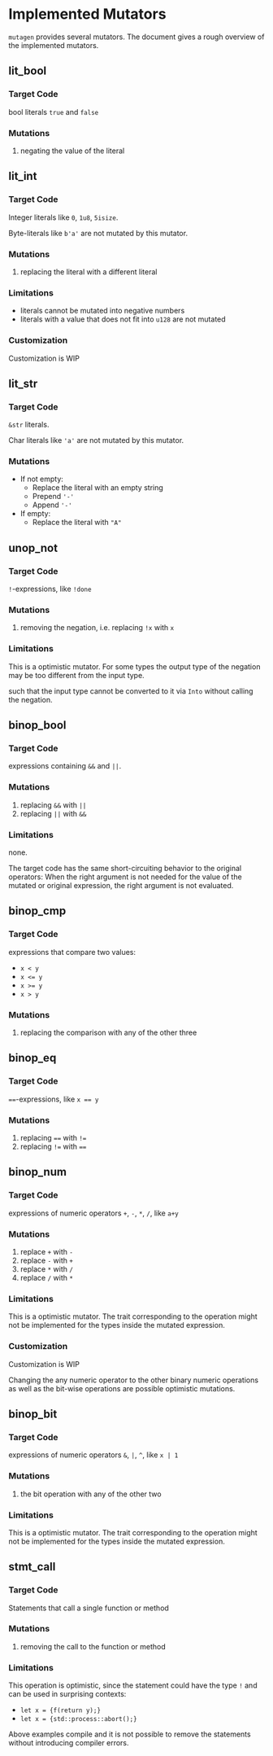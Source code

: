 # Implemented Mutators

`mutagen` provides several mutators. The document gives a rough overview of the implemented mutators.

## lit_bool

### Target Code

bool literals `true` and `false`

### Mutations

1. negating the value of the literal

## lit_int

### Target Code

Integer literals like `0`, `1u8`, `5isize`.

Byte-literals like `b'a'` are not mutated by this mutator.

### Mutations

1. replacing the literal with a different literal

### Limitations

* literals cannot be mutated into negative numbers
* literals with a value that does not fit into `u128` are not mutated

### Customization

Customization is WIP

## lit_str

### Target Code

`&str` literals.

Char literals like `'a'` are not mutated by this mutator.

### Mutations

* If not empty:
  * Replace the literal with an empty string
  * Prepend `'-'`
  * Append `'-'`
* If empty:
  * Replace the literal with `"A"`

## unop_not

### Target Code

`!`-expressions, like `!done`

### Mutations

1. removing the negation, i.e. replacing `!x` with `x`

### Limitations

This is a optimistic mutator. For some types the output type of the negation may be too different from the input type.

such that the input type cannot be converted to it via `Into` without calling the negation.

## binop_bool

### Target Code

expressions containing `&&` and `||`.

### Mutations

1. replacing `&&` with `||`
2. replacing `||` with `&&`

### Limitations

none.

The target code has the same short-circuiting behavior to the original operators: When the right argument is not needed for the value of the mutated or original expression, the right argument is not evaluated.

## binop_cmp

### Target Code

expressions that compare two values:

* `x < y`
* `x <= y`
* `x >= y`
* `x > y`

### Mutations

1. replacing the comparison with any of the other three

## binop_eq

### Target Code

`==`-expressions, like `x == y`

### Mutations

1. replacing `==` with `!=`
2. replacing `!=` with `==`

## binop_num

### Target Code

expressions of numeric operators `+`, `-`, `*`, `/`, like `a+y`

### Mutations

1. replace `+` with `-`
2. replace `-` with `+`
3. replace `*` with `/`
4. replace `/` with `*`

### Limitations

This is a optimistic mutator. The trait corresponding to the operation might not be implemented for the types inside the mutated expression.

### Customization

Customization is WIP

Changing the any numeric operator to the other binary numeric operations as well as the bit-wise operations are possible optimistic mutations.

## binop_bit

### Target Code

expressions of numeric operators `&`, `|`, `^`, like `x | 1`

### Mutations

1. the bit operation with any of the other two

### Limitations

This is a optimistic mutator. The trait corresponding to the operation might not be implemented for the types inside the mutated expression.

## stmt_call

### Target Code

Statements that call a single function or method

### Mutations

1. removing the call to the function or method

### Limitations

This operation is optimistic, since the statement could have the type `!` and can be used in surprising contexts:

* `let x = {f(return y);}`
* `let x = {std::process::abort();}`

Above examples compile and it is not possible to remove the statements without introducing compiler errors.
